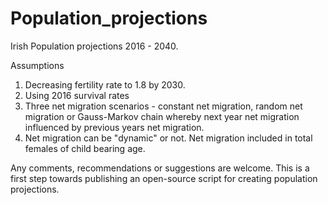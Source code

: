 # Population_projections

Irish Population projections 2016 - 2040.

Assumptions
1. Decreasing fertility rate to 1.8 by 2030.
2. Using 2016 survival rates
3. Three net migration scenarios - constant net migration, random net migration or Gauss-Markov chain whereby next year net migration influenced by previous years net migration.
4. Net migration can be "dynamic" or not. Net migration included in total females of child bearing age.

Any comments, recommendations or suggestions are welcome. This is a first step towards publishing an open-source script for creating population projections.
